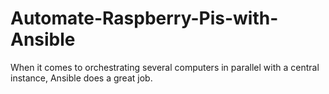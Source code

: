 # Automate-Raspberry-Pis-with-Ansible
When it comes to orchestrating several computers in parallel with a central instance, Ansible does a great job.

